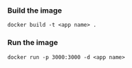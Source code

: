 ### Build the image

```
docker build -t <app name> .
```

### Run the image

```
docker run -p 3000:3000 -d <app name>
```
